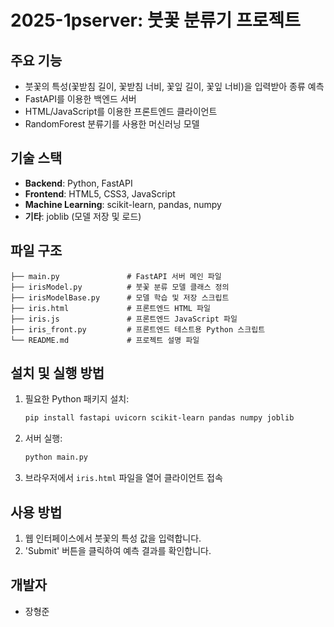 # 2025-1pserver: 붓꽃 분류기 프로젝트
## 주요 기능

- 붓꽃의 특성(꽃받침 길이, 꽃받침 너비, 꽃잎 길이, 꽃잎 너비)을 입력받아 종류 예측
- FastAPI를 이용한 백엔드 서버
- HTML/JavaScript를 이용한 프론트엔드 클라이언트
- RandomForest 분류기를 사용한 머신러닝 모델

## 기술 스택

- **Backend**: Python, FastAPI
- **Frontend**: HTML5, CSS3, JavaScript
- **Machine Learning**: scikit-learn, pandas, numpy
- **기타**: joblib (모델 저장 및 로드)

## 파일 구조

```
├── main.py               # FastAPI 서버 메인 파일
├── irisModel.py          # 붓꽃 분류 모델 클래스 정의
├── irisModelBase.py      # 모델 학습 및 저장 스크립트
├── iris.html             # 프론트엔드 HTML 파일
├── iris.js               # 프론트엔드 JavaScript 파일
├── iris_front.py         # 프론트엔드 테스트용 Python 스크립트
└── README.md             # 프로젝트 설명 파일
```

## 설치 및 실행 방법

1. 필요한 Python 패키지 설치:
   ```bash
   pip install fastapi uvicorn scikit-learn pandas numpy joblib
   ```

2. 서버 실행:
   ```bash
   python main.py
   ```

3. 브라우저에서 `iris.html` 파일을 열어 클라이언트 접속

## 사용 방법

1. 웹 인터페이스에서 붓꽃의 특성 값을 입력합니다.
2. 'Submit' 버튼을 클릭하여 예측 결과를 확인합니다.

## 개발자

- 장형준

